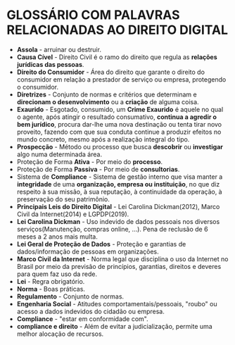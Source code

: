 # GLOSSÁRIO COM PALAVRAS RELACIONADAS AO DIREITO DIGITAL
* **Assola** - arruinar ou destruir.
* **Causa Cível** - Direito Civil é o ramo do direito que regula as **relações jurídicas das pessoas**.
* **Direito do Consumidor** - Área do direito que garante o direito do consumidor em relação a prestador de serviço ou empresa, protegendo o consumidor.
* **Diretrizes** - Conjunto de normas e critérios que determinam e **direcionam o desenvolvimento** ou a **criação** de alguma coisa.
* **Exaurido** - Esgotado, consumido, um **Crime Exaurido** é aquele no qual o agente, após atingir o resultado consumativo, **continua a agredir o bem jurídico**, procura dar-lhe uma nova destinação ou tenta tirar novo proveito, fazendo com que sua conduta continue a produzir efeitos no mundo concreto, mesmo após a realização integral do tipo.
* **Prospecção** - Método ou processo que busca **descobrir** ou **investigar** algo numa determinada área.
* Proteção de Forma  **Ativa** - Por meio do **processo**.
* Proteção de Forma **Passiva** - Por meio de **consultorias**.
* Sistema de **Compliance** - Sistema de gestão interno que visa manter a **integridade** de uma **organização, empresa ou instituição**, no que diz respeito à sua missão, à sua reputação, à continuidade da operação, à preservação do seu patrimônio.
* **Principais Leis do Direito Digital** - Lei Carolina Dickman(2012), Marco Civil da Internet(2014) e LGPDP(2019).
* **Lei Carolina Dickman** -  Uso indevido de dados pessoais nos diversos serviços(Manutenção, compras online, ...). Pena de reclusão de 6 meses a 2 anos mais multa.
* **Lei Geral de Proteção de Dados** - Proteção e garantias de dados/informação de pessoas em organizações. 
* **Marco Civil da Internet** - Norma legal que disciplina o uso da Internet no Brasil por meio da previsão de princípios, garantias, direitos e deveres para quem faz uso da rede.
* **Lei** - Regra obrigatório.
* **Norma** - Boas práticas.
* **Regulamento** - Conjunto de normas.
* **Engenharia Social** - Atitudes comportamentais/pessoais, "roubo" ou acesso a dados indevidos do cidadão ou empresa.
* **Compliance** - "estar em conformidade com".
* **compliance e direito** - Além de evitar a judicialização, permite uma melhor alocação de recursos.
